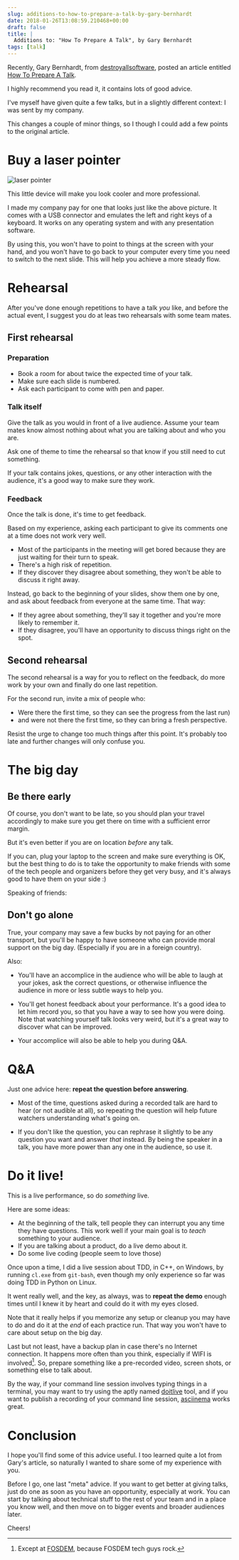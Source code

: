```yaml
---
slug: additions-to-how-to-prepare-a-talk-by-gary-bernhardt
date: 2018-01-26T13:08:59.210468+00:00
draft: false
title: |
  Additions to: "How To Prepare A Talk", by Gary Bernhardt
tags: [talk]
---
```


Recently, Gary Bernhardt, from [destroyallsoftware](https://www.destroyallsoftware.com/), posted an article entitled [How To Prepare A Talk](https://www.deconstructconf.com/blog/how-to-prepare-a-talk).

I highly recommend you read it, it contains lots of good advice.

I've myself have given quite a few talks, but in a slightly different context: I was sent by my company.

This changes a couple of minor things, so I though I could add a few points to the original article.

<!--more-->

# Buy a laser pointer

![laser pointer](/pics/laser-pointer.png)

This little device will make you look cooler and more professional.

I made my company pay for one that looks just like the above picture. It comes with a USB connector and emulates the left and right keys of a keyboard. It works on any operating system and with any presentation software.

By using this, you won't have to point to things at the screen with your hand, and you won't have to go back to your computer every time you need to switch to the next slide. This will help you achieve a more steady flow.


# Rehearsal

After you've done enough repetitions to have a talk _you_ like, and before the actual event, I suggest you do at leas two rehearsals with some team mates.

## First rehearsal

### Preparation

* Book a room for about twice the expected time of your talk.
* Make sure each slide is numbered.
* Ask each participant to come with pen and paper.

### Talk itself

Give the talk as you would in front of a live audience. Assume your team mates know almost nothing about what you are talking about and who you are.

Ask one of theme to time the rehearsal so that know if you still need to cut something.

If your talk contains jokes, questions, or any other interaction with the audience, it's a good way to make sure they work.


### Feedback

Once the talk is done, it's time to get feedback.

Based on my experience, asking each participant to give its comments one at a time does not work very well.

* Most of the participants in the meeting will get bored because they are just waiting for their turn to speak.
* There's a high risk of repetition.
* If they discover they disagree about something, they won't be able to discuss it right away.

Instead, go back to the beginning of your slides, show them one by one, and ask about feedback from everyone at the same time. That way:

* If they agree about something, they'll say it together and you're more likely to remember it.
* If they disagree, you'll have an opportunity to discuss things right on the spot.

## Second rehearsal


The second rehearsal is a way for you to reflect on the feedback, do more work by your own and finally do one last repetition.

For the second run, invite a mix of people who:

* Were there the first time, so they can see the progress from the last run)
* and were not there the first time, so they can bring a fresh perspective.

Resist the urge to change too much things after this point. It's probably too late and further changes will only confuse you.


# The big day


## Be there early

Of course, you don't want to be late, so you should plan your travel accordingly to make sure you get there on time with a sufficient error margin.

But it's even better if you are on location *before* any talk.

If you can, plug your laptop to the screen and make sure everything is OK, but the best thing to do is to take the opportunity to make friends with some of the tech people and organizers before they get very busy, and it's always good to have them on your side :)


Speaking of friends:

## Don't go alone

True, your company may save a few bucks by not paying for an other transport, but you'll be happy to have someone who can provide moral support on the big day. (Especially if you are in a foreign country).

Also:

* You'll have an accomplice in the audience who will be able to laugh at your jokes, ask the correct questions, or otherwise influence the audience in more or less subtle ways to help you.

* You'll get honest feedback about your performance. It's a good idea to let him record you, so that you have a way to see how you were doing. Note that watching yourself talk looks very weird, but it's a great way to discover what can be improved.

* Your accomplice will also be able to help you during Q&A.

# Q&A

Just one advice here: **repeat the question before answering**.

* Most of the time, questions asked during a recorded talk are hard to hear (or not audible at all), so repeating the question will help future watchers understanding what's going on.

* If you don't like the question, you can rephrase it slightly to be any question you want and answer _that_ instead. By being the speaker in a talk, you have more power than any one in the audience, so use it.

# Do it live!

This is a live performance, so do _something_ live.

Here are some ideas:

* At the beginning of the talk, tell people they can interrupt you any time they have questions. This work well if your main goal is to *teach* something to your audience.
* If you are talking about a product, do a live demo about it.
* Do some live coding (people seem to love those)

Once upon a time, I did a live session about TDD, in C++, on Windows, by running `cl.exe` from `git-bash`, even though my only experience so far was doing TDD in Python on Linux.

It went really well, and the key, as always, was to **repeat the demo** enough times until I knew it by heart and could do it with my eyes closed.

Note that it really helps if you memorize any setup or cleanup you may have to do and do it at the _end_ of each practice run. That way you won't have to care about setup on the big day.

Last but not least, have a backup plan in case there's no Internet connection. It happens more often than you think, especially if WIFI is involved[^1]. So, prepare something like a pre-recorded video, screen shots, or something else to talk about.

By the way, if your command line session involves typing things in a terminal, you may want to try using the aptly named [doitlive](https://doitlive.readthedocs.io/en/latest/) tool, and if you want to publish a recording of your command line session, [asciinema](https://asciinema.org/) works great.

# Conclusion

I hope you'll find some of this advice useful. I too learned quite a lot from Gary's article, so naturally I wanted to share some of my experience with you.

Before I go, one last "meta" advice. If you want to get better at giving talks, just do one as soon as you have an opportunity, especially at work. You can start by talking about technical stuff to the rest of your team and in a place you know well, and then move on to bigger events and broader audiences later.

Cheers!

[^1]: Except at [FOSDEM](https://fosdem.org), because FOSDEM  tech guys rock.
